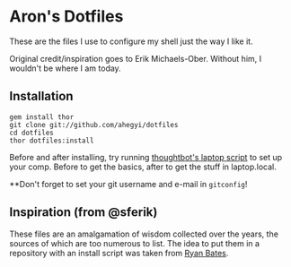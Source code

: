 # Aron's Dotfiles
These are the files I use to configure my shell just the way I like it.

Original credit/inspiration goes to Erik Michaels-Ober. Without him, I wouldn't be where I am today.

## Installation
    gem install thor
    git clone git://github.com/ahegyi/dotfiles
    cd dotfiles
    thor dotfiles:install

Before and after installing, try running [thoughtbot's laptop script](https://github.com/thoughtbot/laptop) to set up your comp. Before to get the basics, after to get the stuff in laptop.local.

**Don't forget to set your git username and e-mail in `gitconfig`!

## Inspiration (from @sferik)
These files are an amalgamation of wisdom collected over the years, the sources
of which are too numerous to list. The idea to put them in a repository with an
install script was taken from [Ryan Bates](https://github.com/ryanb/dotfiles).
